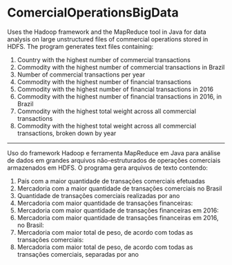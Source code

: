 # ComercialOperationsBigData

Uses the Hadoop framework and the MapReduce tool in Java for data analysis on large unstructured files of commercial operations stored in HDFS. The program generates text files containing:

1. Country with the highest number of commercial transactions
2. Commodity with the highest number of commercial transactions in Brazil
3. Number of commercial transactions per year
4. Commodity with the highest number of financial transactions
5. Commodity with the highest number of financial transactions in 2016
6. Commodity with the highest number of financial transactions in 2016, in Brazil
7. Commodity with the highest total weight across all commercial transactions
8. Commodity with the highest total weight across all commercial transactions, broken down by year

--------------------------------------------------------------------------------

Uso do framework Hadoop e ferramenta MapReduce em Java para análise de dados em grandes arquivos não-estruturados de operações comerciais armazenados em HDFS.
O programa gera arquivos de texto contendo:

1. País com a maior quantidade de transações comerciais efetuadas
2. Mercadoria com a maior quantidade de transações comerciais no Brasil
3. Quantidade de transações comerciais realizadas por ano
4. Mercadoria com maior quantidade de transações financeiras:
5. Mercadoria com maior quantidade de transações financeiras em 2016:
6. Mercadoria com maior quantidade de transações financeiras em 2016, no Brasil:
7. Mercadoria com maior total de peso, de acordo com todas as transações comerciais:
8. Mercadoria com maior total de peso, de acordo com todas as transações comerciais, separadas por ano
